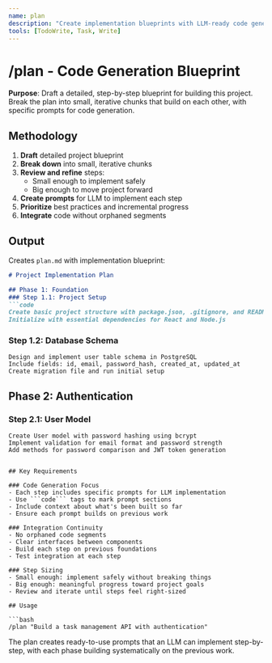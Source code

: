 ```yaml
---
name: plan
description: "Create implementation blueprints with LLM-ready code generation prompts"
tools: [TodoWrite, Task, Write]
---
```


# /plan - Code Generation Blueprint

**Purpose**: Draft a detailed, step-by-step blueprint for building this project. Break the plan into small, iterative chunks that build on each other, with specific prompts for code generation.

## Methodology

1. **Draft** detailed project blueprint
2. **Break down** into small, iterative chunks
3. **Review and refine** steps:
   - Small enough to implement safely
   - Big enough to move project forward
4. **Create prompts** for LLM to implement each step
5. **Prioritize** best practices and incremental progress
6. **Integrate** code without orphaned segments

## Output

Creates `plan.md` with implementation blueprint:

```markdown
# Project Implementation Plan

## Phase 1: Foundation
### Step 1.1: Project Setup
```code
Create basic project structure with package.json, .gitignore, and README.md
Initialize with essential dependencies for React and Node.js
```

### Step 1.2: Database Schema  
```code
Design and implement user table schema in PostgreSQL
Include fields: id, email, password_hash, created_at, updated_at
Create migration file and run initial setup
```

## Phase 2: Authentication
### Step 2.1: User Model
```code
Create User model with password hashing using bcrypt
Implement validation for email format and password strength
Add methods for password comparison and JWT token generation
```
```

## Key Requirements

### Code Generation Focus
- Each step includes specific prompts for LLM implementation
- Use ```code``` tags to mark prompt sections
- Include context about what's been built so far
- Ensure each prompt builds on previous work

### Integration Continuity  
- No orphaned code segments
- Clear interfaces between components
- Build each step on previous foundations
- Test integration at each step

### Step Sizing
- Small enough: implement safely without breaking things
- Big enough: meaningful progress toward project goals
- Review and iterate until steps feel right-sized

## Usage

```bash
/plan "Build a task management API with authentication"
```

The plan creates ready-to-use prompts that an LLM can implement step-by-step, with each phase building systematically on the previous work.
